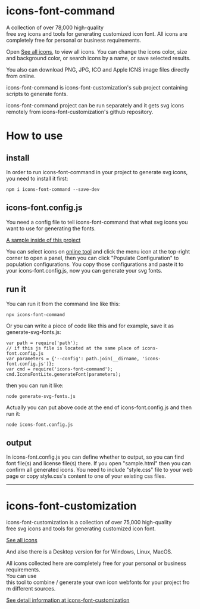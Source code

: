 # icons-font-command
A collection of over 78,000 high-quality free svg icons and tools for generating customized icon font. All icons are completely free for personal or business requirements.

Open [See all icons](https://uuware.github.io/icons-font-customization/dist/), to view all icons. You can change the icons color, size and background color, or search icons by a name, or save selected results.

You also can download PNG, JPG, ICO and Apple ICNS image files directly from online.


icons-font-command is icons-font-customization's sub project containing scripts to generate fonts.

icons-font-command project can be run separately and it gets svg icons remotely from icons-font-customization's github repository.

# How to use

## install
In order to run icons-font-command in your project to generate svg icons, you need to install it first:

```
npm i icons-font-command --save-dev
```

## icons-font.config.js
You need a config file to tell icons-font-command that what svg icons you want to use for generating the fonts.

[A sample inside of this project](https://github.com/uuware/icons-font-command/blob/main/icons-font.config.js)

You can select icons on [online tool](https://uuware.github.io/icons-font-customization/dist/) and click the menu icon at the top-right corner to open a panel, then you can click "Populate Configuration" to population configurations.
You copy those configurations and paste it to your icons-font.config.js, now you can generate your svg fonts.


## run it
You can run it from the command line like this:

```
npx icons-font-command
```

Or you can write a piece of code like this and for example, save it as generate-svg-fonts.js:
```
var path = require('path');
// if this js file is located at the same place of icons-font.config.js
var parameters = {'--config': path.join(__dirname, 'icons-font.config.js')};
var cmd = require('icons-font-command');
cmd.IconsFontLite.generateFont(parameters);
```

then you can run it like:

```
node generate-svg-fonts.js
```

Actually you can put above code at the end of icons-font.config.js and then run it:
```
node icons-font.config.js
```

## output
In icons-font.config.js you can define whether to output, so you can find font file(s) and license file(s) there.
If you open "sample.html" then you can confirm all generated icons.
You need to include "style.css" file to your web page or copy style.css's content to one of your existing css files.

---

# icons-font-customization
icons-font-customization is a collection of over 75,000 high-quality free svg icons and tools for generating customized icon font.

[See all icons](https://uuware.github.io/icons-font-customization/dist/)

And also there is a Desktop version for for Windows, Linux, MacOS.

All icons collected here are completely free for your personal or business requirements.<br>
You can use this tool to combine / generate your own icon webfonts for your project from different sources.

[See detail information at icons-font-customization](https://github.com/uuware/icons-font-customization)
